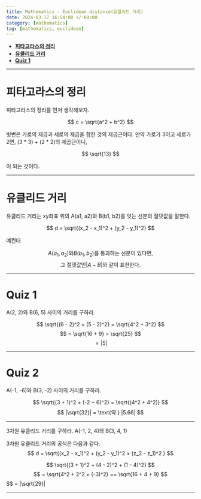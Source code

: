 ```yaml
---
title: Mathematics - Euclidean distance(유클리드 거리)
date: 2024-03-17 16:54:00 +/-09:00
category: [mathematics]
tag: [mathematics, euclidean]
---
```


- [**피타고라스의 정리**](#피타고라스의-정리)
- [**유클리드 거리**](#유클리드-거리)
- [**Quiz 1**](#quiz-1)

---

# **피타고라스의 정리**

피타고라스의 정리를 먼저 생각해보자.

$$ c = \sqrt{a^2 + b^2} $$

빗변은 가로의 제곱과 세로의 제곱을 합한 것의 제곱근이다. 만약 가로가 3이고 세로가 2면, (3 * 3) + (2 * 2)의 제곱근이니,

$$ \sqrt{13} $$

이 되는 것이다.

---

# **유클리드 거리**

유클리드 거리는 xy좌표 위의 A(a1, a2)와 B(b1, b2)를 잇는 선분의 절댓값을 말한다.

$$ d = \sqrt{(x_2 - x_1)^2 + (y_2 - y_1)^2} $$

예컨대

$$ A(a_1, a_2)\text{와} B(b_1, b_2) \text{를 통과하는 선분이 있다면,} $$
$$ \text{그 절댓값인} |A-B| \text{와 같이 표현한다.} $$

---

# **Quiz 1**

A(2, 2)와 B(6, 5) 사이의 거리를 구하라.

$$ \sqrt{(6 - 2)^2 + (5 - 2)^2} = \sqrt{4^2 + 3^2} $$
$$ = \sqrt{16 + 9} = \sqrt{25} $$
$$ = |5| $$

---

# **Quiz 2**

A(-1, -6)와 B(3, -2) 사이의 거리를 구하라.

$$ \sqrt{(3 + 1)^2 + (-2 + 6)^2} = \sqrt{(4^2 + 4^2)} $$
$$ |\sqrt{32}| = \text{약 } |5.66| $$

---

3차원 유클리드 거리를 구하라.
A(-1, 2, 4)와 B(3, 4, 1)

3차원 유클리드 거리의 공식은 다음과 같다.
$$ d = \sqrt{(x_2 - x_1)^2 + (y_2 - y_1)^2 + (z_2 - z_1)^2 } $$

$$ \sqrt{(3 + 1)^2 + (4 - 2)^2 + (1 - 4)^2} $$
$$ = \sqrt{4^2 + 2^2 + (-3)^2} == \sqrt{16 + 4 + 9} $$
$$ = |\sqrt{29}|

---